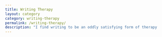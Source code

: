 ```yaml
---
title: Writing Therapy
layout: category
category: writing-therapy
permalink: /writing-therapy/
description: "I find writing to be an oddly satisfying form of therapy.  Like cleaning out the fridge and making a meal from the extracted ingredients."
---
```

